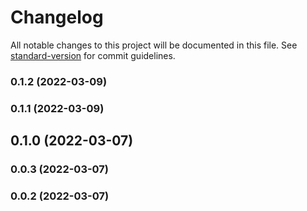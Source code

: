 # Changelog

All notable changes to this project will be documented in this file. See [standard-version](https://github.com/conventional-changelog/standard-version) for commit guidelines.

### 0.1.2 (2022-03-09)

### 0.1.1 (2022-03-09)

## 0.1.0 (2022-03-07)

### 0.0.3 (2022-03-07)

### 0.0.2 (2022-03-07)

